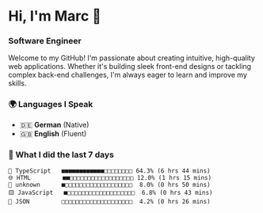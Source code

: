 # Hi, I'm Marc 👋 
### Software Engineer

Welcome to my GitHub! I'm passionate about creating intuitive, high-quality web applications. Whether it's building sleek front-end designs or tackling complex back-end challenges, I'm always eager to learn and improve my skills.  

### 🌍 Languages I Speak  
- 🇩🇪 **German** (Native)  
- 🇬🇧 **English** (Fluent)

### 🤯 What I did the last 7 days

```
🔷 TypeScript   ■■■■■■■■■■■■□□□□□□□□ 64.3% (6 hrs 44 mins)
🌐 HTML         ■■□□□□□□□□□□□□□□□□□□ 12.0% (1 hrs 15 mins)
📄 unknown      ■□□□□□□□□□□□□□□□□□□□  8.0% (0 hrs 50 mins)
🟨 JavaScript   ■□□□□□□□□□□□□□□□□□□□  6.8% (0 hrs 43 mins)
📄 JSON         □□□□□□□□□□□□□□□□□□□□  4.2% (0 hrs 26 mins)
```